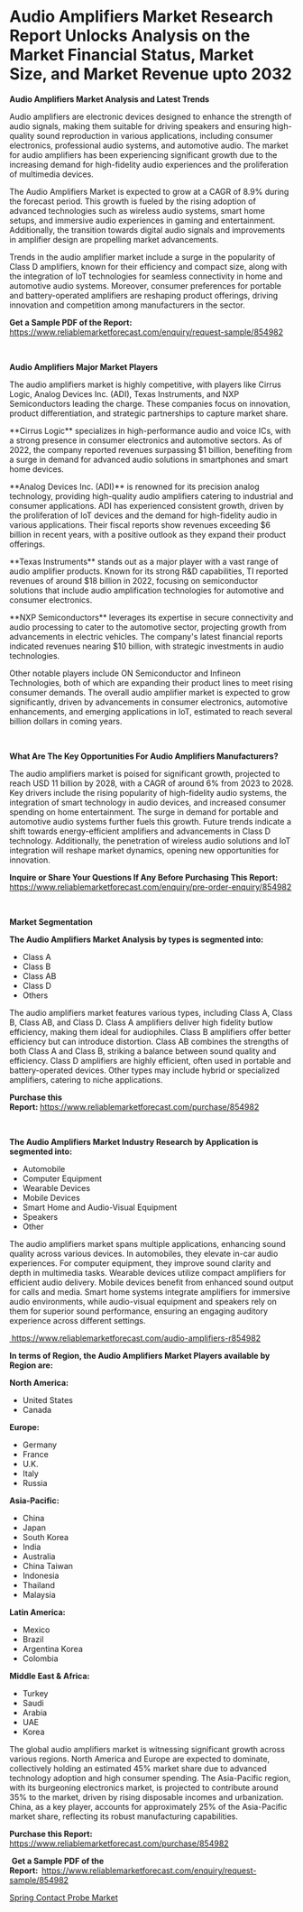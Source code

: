 <p><h1>Audio Amplifiers Market Research Report Unlocks Analysis on the Market Financial Status, Market Size, and Market Revenue upto 2032</h1></p><p><strong>Audio Amplifiers Market Analysis and Latest Trends</strong></p>
<p><p>Audio amplifiers are electronic devices designed to enhance the strength of audio signals, making them suitable for driving speakers and ensuring high-quality sound reproduction in various applications, including consumer electronics, professional audio systems, and automotive audio. The market for audio amplifiers has been experiencing significant growth due to the increasing demand for high-fidelity audio experiences and the proliferation of multimedia devices.</p><p>The Audio Amplifiers Market is expected to grow at a CAGR of 8.9% during the forecast period. This growth is fueled by the rising adoption of advanced technologies such as wireless audio systems, smart home setups, and immersive audio experiences in gaming and entertainment. Additionally, the transition towards digital audio signals and improvements in amplifier design are propelling market advancements. </p><p>Trends in the audio amplifier market include a surge in the popularity of Class D amplifiers, known for their efficiency and compact size, along with the integration of IoT technologies for seamless connectivity in home and automotive audio systems. Moreover, consumer preferences for portable and battery-operated amplifiers are reshaping product offerings, driving innovation and competition among manufacturers in the sector.</p></p>
<p><strong>Get a Sample PDF of the Report:&nbsp;</strong> <a href="https://www.reliablemarketforecast.com/enquiry/request-sample/854982?utm_campaign=1899&utm_medium=2&utm_source=Github&utm_content=ia&utm_term=10022025&utm_id=audio-amplifiers">https://www.reliablemarketforecast.com/enquiry/request-sample/854982</a></p>
<p>&nbsp;</p>
<p><strong>Audio Amplifiers Major Market Players</strong></p>
<p><p>The audio amplifiers market is highly competitive, with players like Cirrus Logic, Analog Devices Inc. (ADI), Texas Instruments, and NXP Semiconductors leading the charge. These companies focus on innovation, product differentiation, and strategic partnerships to capture market share.</p><p>**Cirrus Logic** specializes in high-performance audio and voice ICs, with a strong presence in consumer electronics and automotive sectors. As of 2022, the company reported revenues surpassing $1 billion, benefiting from a surge in demand for advanced audio solutions in smartphones and smart home devices.</p><p>**Analog Devices Inc. (ADI)** is renowned for its precision analog technology, providing high-quality audio amplifiers catering to industrial and consumer applications. ADI has experienced consistent growth, driven by the proliferation of IoT devices and the demand for high-fidelity audio in various applications. Their fiscal reports show revenues exceeding $6 billion in recent years, with a positive outlook as they expand their product offerings.</p><p>**Texas Instruments** stands out as a major player with a vast range of audio amplifier products. Known for its strong R&D capabilities, TI reported revenues of around $18 billion in 2022, focusing on semiconductor solutions that include audio amplification technologies for automotive and consumer electronics.</p><p>**NXP Semiconductors** leverages its expertise in secure connectivity and audio processing to cater to the automotive sector, projecting growth from advancements in electric vehicles. The company's latest financial reports indicated revenues nearing $10 billion, with strategic investments in audio technologies.</p><p>Other notable players include ON Semiconductor and Infineon Technologies, both of which are expanding their product lines to meet rising consumer demands. The overall audio amplifier market is expected to grow significantly, driven by advancements in consumer electronics, automotive enhancements, and emerging applications in IoT, estimated to reach several billion dollars in coming years.</p></p>
<p>&nbsp;</p>
<p><strong>What Are The Key Opportunities For Audio Amplifiers Manufacturers?</strong></p>
<p><p>The audio amplifiers market is poised for significant growth, projected to reach USD 11 billion by 2028, with a CAGR of around 6% from 2023 to 2028. Key drivers include the rising popularity of high-fidelity audio systems, the integration of smart technology in audio devices, and increased consumer spending on home entertainment. The surge in demand for portable and automotive audio systems further fuels this growth. Future trends indicate a shift towards energy-efficient amplifiers and advancements in Class D technology. Additionally, the penetration of wireless audio solutions and IoT integration will reshape market dynamics, opening new opportunities for innovation.</p></p>
<p><strong>Inquire or Share Your Questions If Any Before Purchasing This Report:</strong> <a href="https://www.reliablemarketforecast.com/enquiry/pre-order-enquiry/854982?utm_campaign=1899&utm_medium=2&utm_source=Github&utm_content=ia&utm_term=10022025&utm_id=audio-amplifiers">https://www.reliablemarketforecast.com/enquiry/pre-order-enquiry/854982</a></p>
<p>&nbsp;</p>
<p><strong>Market Segmentation</strong></p>
<p><strong>The Audio Amplifiers Market Analysis by types is segmented into:</strong></p>
<p><ul><li>Class A</li><li>Class B</li><li>Class AB</li><li>Class D</li><li>Others</li></ul></p>
<p><p>The audio amplifiers market features various types, including Class A, Class B, Class AB, and Class D. Class A amplifiers deliver high fidelity butlow efficiency, making them ideal for audiophiles. Class B amplifiers offer better efficiency but can introduce distortion. Class AB combines the strengths of both Class A and Class B, striking a balance between sound quality and efficiency. Class D amplifiers are highly efficient, often used in portable and battery-operated devices. Other types may include hybrid or specialized amplifiers, catering to niche applications.</p></p>
<p><strong>Purchase this Report:&nbsp;</strong><a href="https://www.reliablemarketforecast.com/purchase/854982?utm_campaign=1899&utm_medium=2&utm_source=Github&utm_content=ia&utm_term=10022025&utm_id=audio-amplifiers">https://www.reliablemarketforecast.com/purchase/854982</a></p>
<p>&nbsp;</p>
<p><strong>The Audio Amplifiers Market Industry Research by Application is segmented into:</strong></p>
<p><ul><li>Automobile</li><li>Computer Equipment</li><li>Wearable Devices</li><li>Mobile Devices</li><li>Smart Home and Audio-Visual Equipment</li><li>Speakers</li><li>Other</li></ul></p>
<p><p>The audio amplifiers market spans multiple applications, enhancing sound quality across various devices. In automobiles, they elevate in-car audio experiences. For computer equipment, they improve sound clarity and depth in multimedia tasks. Wearable devices utilize compact amplifiers for efficient audio delivery. Mobile devices benefit from enhanced sound output for calls and media. Smart home systems integrate amplifiers for immersive audio environments, while audio-visual equipment and speakers rely on them for superior sound performance, ensuring an engaging auditory experience across different settings.</p></p>
<p><a href="https://www.reliablemarketforecast.com/audio-amplifiers-r854982?utm_campaign=1899&utm_medium=2&utm_source=Github&utm_content=ia&utm_term=10022025&utm_id=audio-amplifiers">&nbsp;https://www.reliablemarketforecast.com/audio-amplifiers-r854982</a></p>
<p><strong>In terms of Region, the Audio Amplifiers Market Players available by Region are:</strong></p>
<p>
    <p> <strong> North America: </strong>
        <ul>
            <li>United States</li>
            <li>Canada</li>
        </ul>
        </p> 
    <p> <strong> Europe: </strong>
        <ul>
            <li>Germany</li>
            <li>France</li>
            <li>U.K.</li>
            <li>Italy</li>
            <li>Russia</li>
        </ul>
        </p> 
    <p> <strong> Asia-Pacific: </strong>
        <ul>
            <li>China</li>
            <li>Japan</li>
            <li>South Korea</li>
            <li>India</li>
            <li>Australia</li>
            <li>China Taiwan</li>
            <li>Indonesia</li>
            <li>Thailand</li>
            <li>Malaysia</li>
        </ul>
        </p> 
    <p> <strong> Latin America: </strong>
        <ul>
            <li>Mexico</li>
            <li>Brazil</li>
            <li>Argentina Korea</li>
            <li>Colombia</li>
        </ul>
        </p> 
    <p> <strong> Middle East & Africa: </strong>
        <ul>
            <li>Turkey</li>
            <li>Saudi</li>
            <li>Arabia</li>
            <li>UAE</li>
            <li>Korea</li>
        </ul>
    </p>
    </p>
<p><p>The global audio amplifiers market is witnessing significant growth across various regions. North America and Europe are expected to dominate, collectively holding an estimated 45% market share due to advanced technology adoption and high consumer spending. The Asia-Pacific region, with its burgeoning electronics market, is projected to contribute around 35% to the market, driven by rising disposable incomes and urbanization. China, as a key player, accounts for approximately 25% of the Asia-Pacific market share, reflecting its robust manufacturing capabilities.</p></p>
<p><strong>Purchase this Report: </strong><a href="https://www.reliablemarketforecast.com/purchase/854982?utm_campaign=1899&utm_medium=2&utm_source=Github&utm_content=ia&utm_term=10022025&utm_id=audio-amplifiers">https://www.reliablemarketforecast.com/purchase/854982</a></p>
<p>&nbsp;<strong>Get a Sample PDF of the Report:&nbsp;&nbsp;</strong><a href="https://www.reliablemarketforecast.com/enquiry/request-sample/854982?utm_campaign=1899&utm_medium=2&utm_source=Github&utm_content=ia&utm_term=10022025&utm_id=audio-amplifiers">https://www.reliablemarketforecast.com/enquiry/request-sample/854982</a></p>
<p><strong></strong></p>
<p><p><a href="https://github.com/YashRP12/Market-Research-Report-List-7/blob/main/spring-contact-probe-market.md?utm_campaign=1899&utm_medium=2&utm_source=Github&utm_content=ia&utm_term=10022025&utm_id=audio-amplifiers">Spring Contact Probe Market</a></p></p>